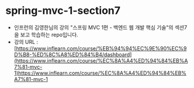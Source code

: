 # spring-mvc-1-section7
- 인프런의 김영한님의 강의 "스프링 MVC 1편 - 백엔드 웹 개발 핵심 기술"의 섹션7을 보고 학습하는 repo입니다.
- 강의 URL : [https://www.inflearn.com/course/%EB%94%94%EC%9E%90%EC%9D%B8-%ED%8C%A8%ED%84%B4/dashboard](https://www.inflearn.com/course/%EC%8A%A4%ED%94%84%EB%A7%81-mvc-1)https://www.inflearn.com/course/%EC%8A%A4%ED%94%84%EB%A7%81-mvc-1
